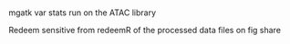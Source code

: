 #
mgatk var stats run on the ATAC library 

Redeem sensitive from redeemR of the processed data files on fig share
